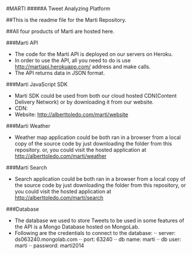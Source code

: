#MARTI
#####A Tweet Analyzing Platform

##This is the readme file for the Marti Repository.

##All four products of Marti are hosted here.

###Marti API
* The code for the Marti API is deployed on our servers on Heroku.
* In order to use the API, all you need to do is use http://martiapi.herokuapp.com/<apiCallHere> address and make calls.
* The API returns data in JSON format.

###Marti JavaScript SDK
* Marti SDK could be used from both our cloud hosted CDN(Content Delivery Network) or by downloading it from our website.
* CDN: <script type="text/javascript" src=“http://alberttoledo.com/marti/sdk/marti.min.js“></script>
* Website: http://alberttoledo.com/marti/website

###Marti Weather
* Weather map application could be both ran in a browser from a local copy of the source code by just downloading the folder from this repository.
or, you could visit the hosted application at http://alberttoledo.com/marti/weather

###Marti Search
* Search application could be both ran in a browser from a local copy of the source code by just downloading the folder from this repository,
or you could visit the hosted application at http://alberttoledo.com/marti/search

###Database
* The database we used to store Tweets to be used in some features of the API is a Mongo Database hosted on MongoLab.
* Following are the credentials to connect to the database:
⋅⋅ server: ds063240.mongolab.com
⋅⋅ port: 63240
⋅⋅ db name: marti
⋅⋅ db user: marti
⋅⋅ password: marti2014

